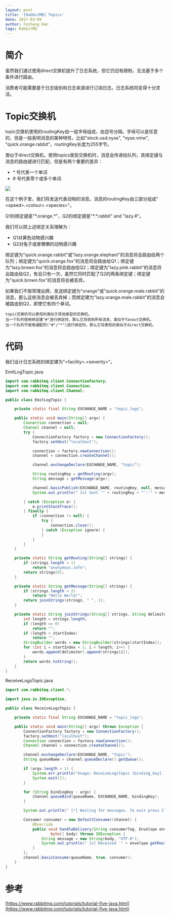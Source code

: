 ```yaml
---
layout: post
title: '[RabbitMQ] Topics'
date: 2017-03-09
author: Feihang Han
tags: RabbitMQ
---
```


# 简介

虽然我们通过使用direct交换机提升了日志系统，但它仍旧有限制，无法基于多个条件进行路由。

消费者可能需要基于日志级别和日志来源进行订阅日志。日志系统将变得十分灵活。

# Topic交换机

topic交换机使用的routingKey由一组字母组成，由逗号分隔。字母可以是任意的，但是一般表明消息的某种特性，比如"stock.usd.nyse", "nyse.vmw", "quick.orange.rabbit"。routingKey长度为255字节。

类似于direct交换机，使用topics类型交换机时，消息会传递给队列，其绑定键与消息的路由键进行匹配，但是有两个重要的差异：

* \* 号代表一个单词
* \# 号代表零个或多个单词

![](https://www.rabbitmq.com/img/tutorials/python-five.png)

在这个例子里，我们将发送代表动物的消息。消息的routingKey由三部分组成"&lt;speed&gt;.&lt;colour&gt;.&lt;species&gt;"。

Q1的绑定键是"\*.orange.\*"，Q2的绑定键是"\*.\*.rabbit" and "lazy.\#"。

我们可以把上述绑定关系理解为：

* Q1对黄色动物感兴趣
* Q2对兔子或者懒懒的动物感兴趣

绑定键为"quick.orange.rabbit"或"lazy.orange.elephant"的消息将会路由给两个队列；绑定键为"quick.orange.fox"的消息将会路由给Q1；绑定键为"lazy.brown.fox"的消息将会路由给Q2；绑定键为"lazy.pink.rabbit"的消息将会路由给Q2，有且只有一次，虽然它同时匹配了Q2的两条绑定键；绑定键为"quick.brown.fox"的消息将会被丢弃。

如果我们不按常理出牌，发送绑定键为"orange"或"quick.orange.male.rabbit"的消息，那么这些消息会被丢弃掉；而绑定建为"lazy.orange.male.rabbit"的消息会被路由到Q2，即使它有四个单词。

```
topic交换机可以表现的类似于其他类型的交换机。
当一个队列使用绑定建"#"进行绑定时，那么它将收到所有消息，类似于fanout交换机。
当一个队列不使用通配符("#"/"*")进行绑定时，那么它将表现的类似于direct交换机。
```

# 代码

我们设计日志系统的绑定建为"&lt;facility&gt;.&lt;severity&gt;"。

EmitLogTopic.java

```java
import com.rabbitmq.client.ConnectionFactory;
import com.rabbitmq.client.Connection;
import com.rabbitmq.client.Channel;

public class EmitLogTopic {

    private static final String EXCHANGE_NAME = "topic_logs";

    public static void main(String[] argv) {
        Connection connection = null;
        Channel channel = null;
        try {
            ConnectionFactory factory = new ConnectionFactory();
            factory.setHost("localhost");

            connection = factory.newConnection();
            channel = connection.createChannel();

            channel.exchangeDeclare(EXCHANGE_NAME, "topic");

            String routingKey = getRouting(argv);
            String message = getMessage(argv);

            channel.basicPublish(EXCHANGE_NAME, routingKey, null, message.getBytes("UTF-8"));
            System.out.println(" [x] Sent '" + routingKey + "':'" + message + "'");

        } catch (Exception e) {
            e.printStackTrace();
        } finally {
            if (connection != null) {
                try {
                    connection.close();
                } catch (Exception ignore) {
                }
            }
        }
    }

    private static String getRouting(String[] strings) {
        if (strings.length < 1)
            return "anonymous.info";
        return strings[0];
    }

    private static String getMessage(String[] strings) {
        if (strings.length < 2)
            return "Hello World!";
        return joinStrings(strings, " ", 1);
    }

    private static String joinStrings(String[] strings, String delimiter, int startIndex) {
        int length = strings.length;
        if (length == 0)
            return "";
        if (length < startIndex)
            return "";
        StringBuilder words = new StringBuilder(strings[startIndex]);
        for (int i = startIndex + 1; i < length; i++) {
            words.append(delimiter).append(strings[i]);
        }
        return words.toString();
    }
}
```

ReceiveLogsTopic.java

```java
import com.rabbitmq.client.*;

import java.io.IOException;

public class ReceiveLogsTopic {

    private static final String EXCHANGE_NAME = "topic_logs";

    public static void main(String[] argv) throws Exception {
        ConnectionFactory factory = new ConnectionFactory();
        factory.setHost("localhost");
        Connection connection = factory.newConnection();
        Channel channel = connection.createChannel();

        channel.exchangeDeclare(EXCHANGE_NAME, "topic");
        String queueName = channel.queueDeclare().getQueue();

        if (argv.length < 1) {
            System.err.println("Usage: ReceiveLogsTopic [binding_key]...");
            System.exit(1);
        }

        for (String bindingKey : argv) {
            channel.queueBind(queueName, EXCHANGE_NAME, bindingKey);
        }

        System.out.println(" [*] Waiting for messages. To exit press CTRL+C");

        Consumer consumer = new DefaultConsumer(channel) {
            @Override
            public void handleDelivery(String consumerTag, Envelope envelope, AMQP.BasicProperties properties,
                    byte[] body) throws IOException {
                String message = new String(body, "UTF-8");
                System.out.println(" [x] Received '" + envelope.getRoutingKey() + "':'" + message + "'");
            }
        };
        channel.basicConsume(queueName, true, consumer);
    }
}
```

# 参考

[https://www.rabbitmq.com/tutorials/tutorial-five-java.html](https://www.rabbitmq.com/tutorials/tutorial-five-java.html)

